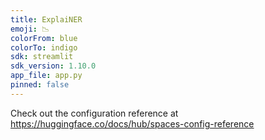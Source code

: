 ```yaml
---
title: ExplaiNER
emoji: 📉
colorFrom: blue
colorTo: indigo
sdk: streamlit
sdk_version: 1.10.0
app_file: app.py
pinned: false
---
```


Check out the configuration reference at https://huggingface.co/docs/hub/spaces-config-reference
